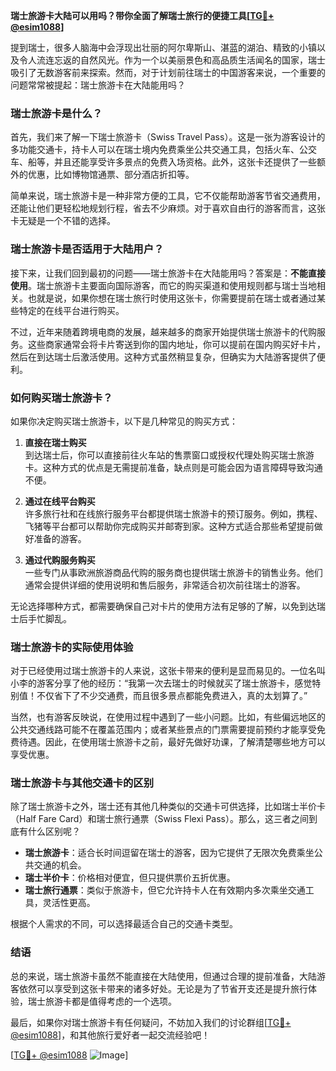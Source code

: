 **瑞士旅游卡大陆可以用吗？带你全面了解瑞士旅行的便捷工具[[TG💪+ @esim1088](https://t.me/s/esim1088)]**

提到瑞士，很多人脑海中会浮现出壮丽的阿尔卑斯山、湛蓝的湖泊、精致的小镇以及令人流连忘返的自然风光。作为一个以美丽景色和高品质生活闻名的国家，瑞士吸引了无数游客前来探索。然而，对于计划前往瑞士的中国游客来说，一个重要的问题常常被提起：瑞士旅游卡在大陆能用吗？

### 瑞士旅游卡是什么？

首先，我们来了解一下瑞士旅游卡（Swiss Travel Pass）。这是一张为游客设计的多功能交通卡，持卡人可以在瑞士境内免费乘坐公共交通工具，包括火车、公交车、船等，并且还能享受许多景点的免费入场资格。此外，这张卡还提供了一些额外的优惠，比如博物馆通票、部分酒店折扣等。

简单来说，瑞士旅游卡是一种非常方便的工具，它不仅能帮助游客节省交通费用，还能让他们更轻松地规划行程，省去不少麻烦。对于喜欢自由行的游客而言，这张卡无疑是一个不错的选择。

### 瑞士旅游卡是否适用于大陆用户？

接下来，让我们回到最初的问题——瑞士旅游卡在大陆能用吗？答案是：**不能直接使用**。瑞士旅游卡主要面向国际游客，而它的购买渠道和使用规则都与瑞士当地相关。也就是说，如果你想在瑞士旅行时使用这张卡，你需要提前在瑞士或者通过某些特定的在线平台进行购买。

不过，近年来随着跨境电商的发展，越来越多的商家开始提供瑞士旅游卡的代购服务。这些商家通常会将卡片寄送到你的国内地址，你可以提前在国内购买好卡片，然后在到达瑞士后激活使用。这种方式虽然稍显复杂，但确实为大陆游客提供了便利。

### 如何购买瑞士旅游卡？

如果你决定购买瑞士旅游卡，以下是几种常见的购买方式：

1. **直接在瑞士购买**  
   到达瑞士后，你可以直接前往火车站的售票窗口或授权代理处购买瑞士旅游卡。这种方式的优点是无需提前准备，缺点则是可能会因为语言障碍导致沟通不便。

2. **通过在线平台购买**  
   许多旅行社和在线旅行服务平台都提供瑞士旅游卡的预订服务。例如，携程、飞猪等平台都可以帮助你完成购买并邮寄到家。这种方式适合那些希望提前做好准备的游客。

3. **通过代购服务购买**  
   一些专门从事欧洲旅游商品代购的服务商也提供瑞士旅游卡的销售业务。他们通常会提供详细的使用说明和售后服务，非常适合初次前往瑞士的游客。

无论选择哪种方式，都需要确保自己对卡片的使用方法有足够的了解，以免到达瑞士后手忙脚乱。

### 瑞士旅游卡的实际使用体验

对于已经使用过瑞士旅游卡的人来说，这张卡带来的便利是显而易见的。一位名叫小李的游客分享了他的经历：“我第一次去瑞士的时候就买了瑞士旅游卡，感觉特别值！不仅省下了不少交通费，而且很多景点都能免费进入，真的太划算了。”

当然，也有游客反映说，在使用过程中遇到了一些小问题。比如，有些偏远地区的公共交通线路可能不在覆盖范围内；或者某些景点的门票需要提前预约才能享受免费待遇。因此，在使用瑞士旅游卡之前，最好先做好功课，了解清楚哪些地方可以享受优惠。

### 瑞士旅游卡与其他交通卡的区别

除了瑞士旅游卡之外，瑞士还有其他几种类似的交通卡可供选择，比如瑞士半价卡（Half Fare Card）和瑞士旅行通票（Swiss Flexi Pass）。那么，这三者之间到底有什么区别呢？

- **瑞士旅游卡**：适合长时间逗留在瑞士的游客，因为它提供了无限次免费乘坐公共交通的机会。
- **瑞士半价卡**：价格相对便宜，但只提供票价五折优惠。
- **瑞士旅行通票**：类似于旅游卡，但它允许持卡人在有效期内多次乘坐交通工具，灵活性更高。

根据个人需求的不同，可以选择最适合自己的交通卡类型。

### 结语

总的来说，瑞士旅游卡虽然不能直接在大陆使用，但通过合理的提前准备，大陆游客依然可以享受到这张卡带来的诸多好处。无论是为了节省开支还是提升旅行体验，瑞士旅游卡都是值得考虑的一个选项。

最后，如果你对瑞士旅游卡有任何疑问，不妨加入我们的讨论群组[[TG💪+ @esim1088](https://t.me/s/esim1088)]，和其他旅行爱好者一起交流经验吧！

[[TG💪+ @esim1088](https://t.me/s/esim1088) ![Image](https://i.postimg.cc/4NQfJmqS/Snipaste-2025-05-13-00-14-12.png)]